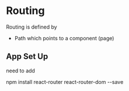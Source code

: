 # Routing

Routing is defined by

- Path which points to a component (page)

## App Set Up

need to add

npm install react-router react-router-dom --save




